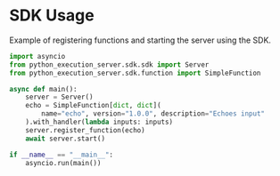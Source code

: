 # SDK Usage

Example of registering functions and starting the server using the SDK.

```python
import asyncio
from python_execution_server.sdk.sdk import Server
from python_execution_server.sdk.function import SimpleFunction

async def main():
    server = Server()
    echo = SimpleFunction[dict, dict](
        name="echo", version="1.0.0", description="Echoes input"
    ).with_handler(lambda inputs: inputs)
    server.register_function(echo)
    await server.start()

if __name__ == "__main__":
    asyncio.run(main())
```

